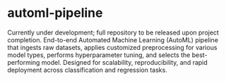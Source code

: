 # automl-pipeline
Currently under development; full repository to be released upon project completion.
End-to-end Automated Machine Learning (AutoML) pipeline that ingests raw datasets, applies customized preprocessing for various model types, performs hyperparameter tuning, and selects the best-performing model. Designed for scalability, reproducibility, and rapid deployment across classification and regression tasks.
